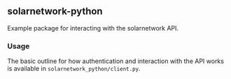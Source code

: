 ## solarnetwork-python

Example package for interacting with the solarnetwork API.

### Usage

The basic outline for how authentication and interaction with the API works is
available in `solarnetwork_python/client.py`.

